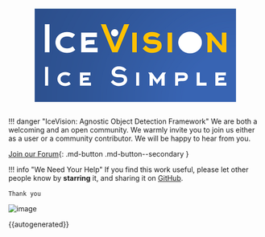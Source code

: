 # <img src="images/icevision-logo-slogan.png" alt="logo" width="400px" style="display: block; margin-left: auto; margin-right: auto"/>

##

!!! danger "IceVision: Agnostic Object Detection Framework"
    We are both a welcoming and an open community. 
    We warmly invite you to join us either as a user or a community contributor.
    We will be happy to hear from you.

[Join our Forum](https://discord.gg/JDBeZYK){: .md-button .md-button--secondary }


!!! info "We Need Your Help" 
    If you find this work useful, please let other people know by **starring** it,
    and sharing it on [GitHub](https://github.com/airctic/IceVision).

    Thank you
    
![image](images/icevision-end-to-end-training.gif)
    
{{autogenerated}}
